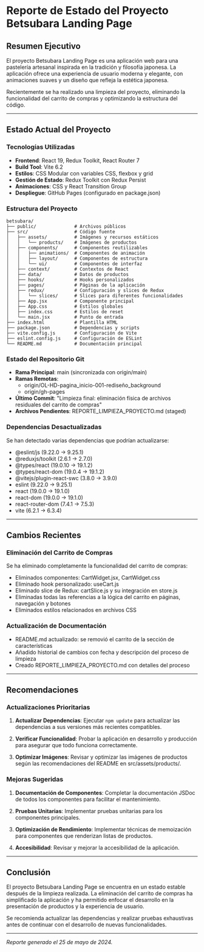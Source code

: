 # Reporte de Estado del Proyecto Betsubara Landing Page

## Resumen Ejecutivo

El proyecto Betsubara Landing Page es una aplicación web para una pastelería artesanal inspirada en la tradición y filosofía japonesa. La aplicación ofrece una experiencia de usuario moderna y elegante, con animaciones suaves y un diseño que refleja la estética japonesa.

Recientemente se ha realizado una limpieza del proyecto, eliminando la funcionalidad del carrito de compras y optimizando la estructura del código.

---

## Estado Actual del Proyecto

### Tecnologías Utilizadas

- **Frontend**: React 19, Redux Toolkit, React Router 7
- **Build Tool**: Vite 6.2
- **Estilos**: CSS Modular con variables CSS, flexbox y grid
- **Gestión de Estado**: Redux Toolkit con Redux Persist
- **Animaciones**: CSS y React Transition Group
- **Despliegue**: GitHub Pages (configurado en package.json)

### Estructura del Proyecto

```
betsubara/
├── public/              # Archivos públicos
├── src/                 # Código fuente
│   ├── assets/          # Imágenes y recursos estáticos
│   │   └── products/    # Imágenes de productos
│   ├── components/      # Componentes reutilizables
│   │   ├── animations/  # Componentes de animación
│   │   ├── layout/      # Componentes de estructura
│   │   └── ui/          # Componentes de interfaz
│   ├── context/         # Contextos de React
│   ├── data/            # Datos de productos
│   ├── hooks/           # Hooks personalizados
│   ├── pages/           # Páginas de la aplicación
│   ├── redux/           # Configuración y slices de Redux
│   │   └── slices/      # Slices para diferentes funcionalidades
│   ├── App.jsx          # Componente principal
│   ├── App.css          # Estilos globales
│   ├── index.css        # Estilos de reset
│   └── main.jsx         # Punto de entrada
├── index.html           # Plantilla HTML
├── package.json         # Dependencias y scripts
├── vite.config.js       # Configuración de Vite
├── eslint.config.js     # Configuración de ESLint
└── README.md            # Documentación principal
```

### Estado del Repositorio Git

- **Rama Principal**: main (sincronizada con origin/main)
- **Ramas Remotas**: 
  - origin/OL-HD-pagina_inicio-001-rediseño_background
  - origin/gh-pages
- **Último Commit**: "Limpieza final: eliminación física de archivos residuales del carrito de compras"
- **Archivos Pendientes**: REPORTE_LIMPIEZA_PROYECTO.md (staged)

### Dependencias Desactualizadas

Se han detectado varias dependencias que podrían actualizarse:
- @eslint/js (9.22.0 → 9.25.1)
- @reduxjs/toolkit (2.6.1 → 2.7.0)
- @types/react (19.0.10 → 19.1.2)
- @types/react-dom (19.0.4 → 19.1.2)
- @vitejs/plugin-react-swc (3.8.0 → 3.9.0)
- eslint (9.22.0 → 9.25.1)
- react (19.0.0 → 19.1.0)
- react-dom (19.0.0 → 19.1.0)
- react-router-dom (7.4.1 → 7.5.3)
- vite (6.2.1 → 6.3.4)

---

## Cambios Recientes

### Eliminación del Carrito de Compras

Se ha eliminado completamente la funcionalidad del carrito de compras:
- Eliminados componentes: CartWidget.jsx, CartWidget.css
- Eliminado hook personalizado: useCart.js
- Eliminado slice de Redux: cartSlice.js y su integración en store.js
- Eliminadas todas las referencias a la lógica del carrito en páginas, navegación y botones
- Eliminados estilos relacionados en archivos CSS

### Actualización de Documentación

- README.md actualizado: se removió el carrito de la sección de características
- Añadido historial de cambios con fecha y descripción del proceso de limpieza
- Creado REPORTE_LIMPIEZA_PROYECTO.md con detalles del proceso

---

## Recomendaciones

### Actualizaciones Prioritarias

1. **Actualizar Dependencias**: Ejecutar `npm update` para actualizar las dependencias a sus versiones más recientes compatibles.

2. **Verificar Funcionalidad**: Probar la aplicación en desarrollo y producción para asegurar que todo funciona correctamente.

3. **Optimizar Imágenes**: Revisar y optimizar las imágenes de productos según las recomendaciones del README en src/assets/products/.

### Mejoras Sugeridas

1. **Documentación de Componentes**: Completar la documentación JSDoc de todos los componentes para facilitar el mantenimiento.

2. **Pruebas Unitarias**: Implementar pruebas unitarias para los componentes principales.

3. **Optimización de Rendimiento**: Implementar técnicas de memoización para componentes que renderizan listas de productos.

4. **Accesibilidad**: Revisar y mejorar la accesibilidad de la aplicación.

---

## Conclusión

El proyecto Betsubara Landing Page se encuentra en un estado estable después de la limpieza realizada. La eliminación del carrito de compras ha simplificado la aplicación y ha permitido enfocar el desarrollo en la presentación de productos y la experiencia de usuario.

Se recomienda actualizar las dependencias y realizar pruebas exhaustivas antes de continuar con el desarrollo de nuevas funcionalidades.

---

_Reporte generado el 25 de mayo de 2024._
